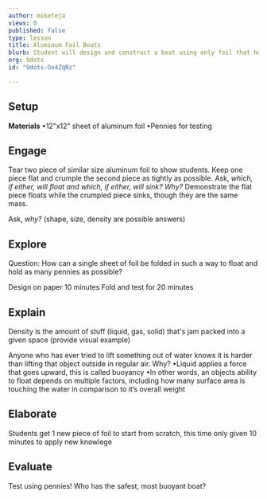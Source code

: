 ```yaml
---
author: miketeja
views: 0
published: false
type: lesson
title: Aluminum Foil Boats
blurb: Student will design and construct a boat using only foil that holds as many pennies as possible without sinking
org: 9dots
id: "9dots-Oo4ZqNz"

---
```


## Setup
**Materials** 
•12"x12" sheet of aluminum foil
•Pennies for testing
 
## Engage
Tear two piece of similar size aluminum foil to show students.
Keep one piece flat and crumple the second piece as tightly as possible.
Ask, _which, if either, will float and which, if either, will sink? Why?_
Demonstrate the flat piece floats while the crumpled piece sinks, though they are the same mass.
 
Ask, _why?_ (shape, size, density are possible answers)
 
## Explore
Question: How can a single sheet of foil be folded in such a way to float and hold as many pennies as possible?

Design on paper 10 minutes
Fold and test for 20 minutes
 
## Explain
Density is the amount of stuff (liquid, gas, solid) that's jam packed into a given space (provide visual example)

Anyone who has ever tried to lift something out of water knows it is harder than lifting that object outside in regular air. Why?
•Liquid applies a force that goes upward, this is called buoyancy
•In other words, an objects ability to float depends on multiple factors, including how many surface area is touching the water in comparison to it’s overall weight
 
## Elaborate
Students get 1 new piece of foil to start from scratch, this time only given 10 minutes to apply new knowlege
 
## Evaluate
Test using pennies! Who has the safest, most buoyant boat?
